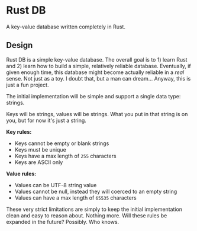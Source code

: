 # Rust DB

A key-value database written completely in Rust.

## Design

Rust DB is a simple key-value database. The overall goal is to 1) learn Rust and 2) learn how to build a simple, relatively reliable database. Eventually, if given enough time, this database might become actually reliable in a _real_ sense. Not just as a toy. I doubt that, but a man can dream... Anyway, this is just a fun project.

The initial implementation will be simple and support a single data type: strings.

Keys will be strings, values will be strings. What you put in that string is on you, but for now it's just a string.

**Key rules:**

* Keys cannot be empty or blank strings
* Keys must be unique
* Keys have a max length of `255` characters
* Keys are ASCII only

**Value rules:**

* Values can be UTF-8 string value
* Values cannot be null, instead they will coerced to an empty string
* Values can have a max length of `65535` characters

These very strict limitations are simply to keep the initial implementation clean and easy to reason about. Nothing more. Will these rules be expanded in the future? Possibly. Who knows.
